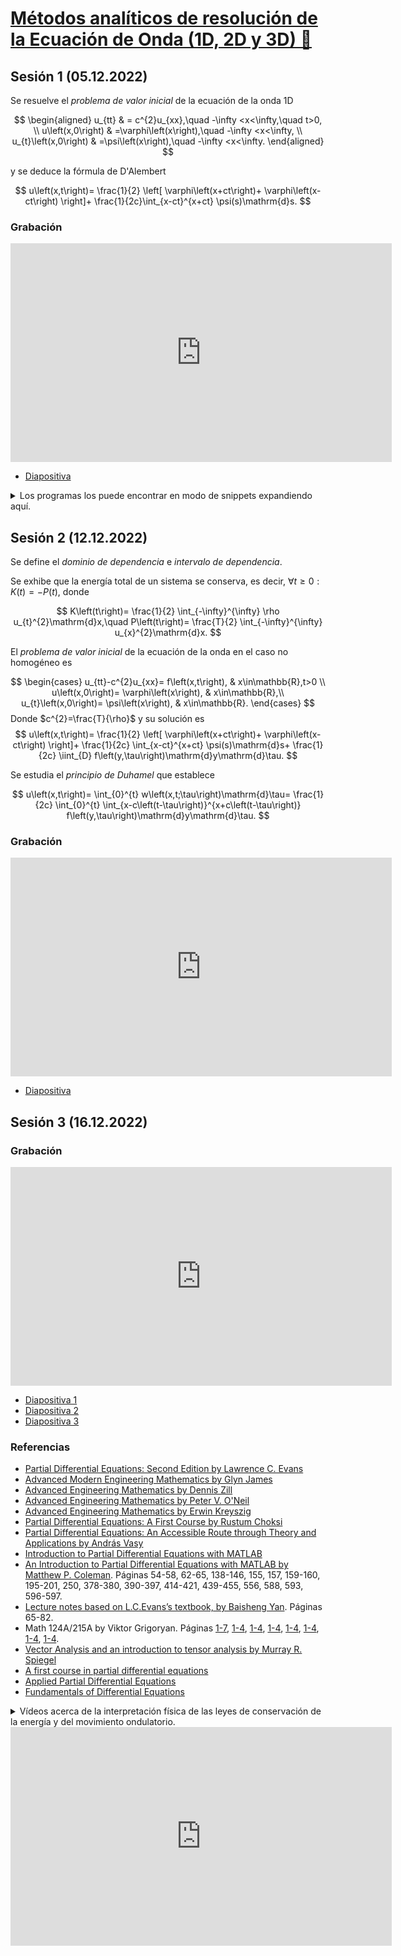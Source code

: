 # [Métodos analíticos de resolución de la Ecuación de Onda (1D, 2D y 3D) 🌊](https://departamento.pucp.edu.pe/ciencias/evento/minicursos-virtuales-de-matematicas)

## Sesión 1 (05.12.2022)

Se resuelve el _problema de valor inicial_ de la ecuación de la onda
1D

$$
\begin{aligned}
	u_{tt}                & =
	c^{2}u_{xx},\quad
	-\infty <x<\infty,\quad t>0,                         \\
	u\left(x,0\right)     & =\varphi\left(x\right),\quad
	-\infty <x<\infty,                                   \\
	u_{t}\left(x,0\right) & =\psi\left(x\right),\quad
	-\infty <x<\infty.
\end{aligned}
$$

y se deduce la fórmula de D'Alembert

$$
u\left(x,t\right)=
\frac{1}{2}
\left[
    \varphi\left(x+ct\right)+
    \varphi\left(x-ct\right)
\right]+
\frac{1}{2c}\int_{x-ct}^{x+ct}
\psi(s)\mathrm{d}s.
$$

### Grabación

<iframe width="610" height="350"
  sandbox="allow-same-origin allow-scripts allow-popups"
  src="https://www.youtube-nocookie.com/embed/JQtlF3X_Ugw"
  frameborder="0" allowfullscreen>
</iframe>

- [Diapositiva](https://murena.io/s/Xz4QAQExaBNmb2P)

<details>
  <summary>
  Los programas los puede encontrar en modo de snippets expandiendo aquí.
  </summary>

#### MATLAB / Octave

```matlab
#!/usr/bin/env -S octave -qf

% mifi.m
function y = mifi(x)

    if (-1 <= x) && (x <= 1)
        y = 2 -2 * abs(x);
    else
        y = 0;
    end

end
```

```matlab
#!/usr/bin/env -S octave -qf

% SolDAlambert.m
clc, close all

x = -5.0:0.01:5;
u = zeros(1, 1001);
conta = 1;
figure(1)

for t = 0:0.5:3
    x1 = x + t;
    x2 = x - t;

    for i = 1:1001
        u(i) = 0.5 * (mifi(x1(i)) + mifi(x2(i)));
    end

    subplot(7, 1, conta)
    plot(x, u), grid on
    axis([-5, 5, -1, 3])
    conta = conta + 1;
end

%% animación
clear x t u
x = -5.0:0.01:5; u = zeros(1, length(x));
figure(2)

for t = 0:0.1:3
    clf
    x1 = x + t;
    x2 = x - t;

    for i = 1:1001
        u(i) = 0.5 * (mifi(x1(i)) + mifi(x2(i)));
    end

    plot(x, u), hold on
    plot(x, zeros(1, length(x)), 'k')% añade un eje central a cada ploteo
    axis([-5, 5, -1, 3]), hold off
    pause(0.4)
end
```

#### Python

Tomado de [`cpp-review-dune/python`](https://github.com/cpp-review-dune/python/blob/main/src/wave-equation/wave1d_class.py).

```python
#!/usr/bin/env python
# -*- coding: utf-8 -*-

import numpy as np
import matplotlib.pyplot as plt
from matplotlib.animation import FuncAnimation


class Wave1D:
    def __init__(self) -> None:
        self.X = np.linspace(start=-5, stop=5, num=1001)
        self.T = np.linspace(start=0, stop=3, num=7)
        varphi = lambda X: np.piecewise(
            x=X,
            condlist=[abs(X) <= 1, abs(X) >= 1],
            funclist=[lambda t: 2 - 2 * abs(t), 0],
        )
        self.u = lambda X, t: 0.5 * (varphi(X + t) + varphi(X - t))
        self.fig, self.ax = plt.subplots()
        self.yy = [self.u(t, self.X) for t in self.T]

    def make_plot(self):
        fig, axs = plt.subplots(
            nrows=self.T.size,
            ncols=1,
            clear=True,
            constrained_layout=True,
        )
        for ax, t in zip(axs, self.T):
            ax.plot(self.X, self.u(self.X, t), lw=1)

        plt.savefig("wave.png", dpi=300)
        plt.close()

    def update(self, t):
        self.ax.clear()
        self.ax.plot(self.X, self.yy[t])
        self.ax.set_xlim((self.X[0], self.X[-1]))
        self.ax.set_ylim((np.min(self.yy), np.max(self.yy)))
        self.ax.set_title(f"t = {self.T[t]:.2f}")
        self.ax.grid(True)

    def make_animation(self):
        anim = FuncAnimation(
            fig=self.fig, func=self.update, frames=self.T.size, interval=4000
        )
        anim.save(filename="wave1d.mp4", writer="ffmpeg", fps=60, dpi=300)


if __name__ == "__main__":
    Wave1D().make_plot()
    Wave1D().make_animation()
```

![photo_2022-12-14_20-04-41](https://user-images.githubusercontent.com/21283014/207748238-9f8ac171-704b-46fa-a101-a3933464fc3b.jpg)

<iframe width="610" height="350"
  sandbox="allow-same-origin allow-scripts allow-popups"
  src="https://user-images.githubusercontent.com/21283014/207748261-2f58ff58-89b0-44dc-bb1b-922811462338.mp4"
  frameborder="0" allowfullscreen>
</iframe>

</details>


## Sesión 2 (12.12.2022)

Se define el _dominio de dependencia_ e _intervalo de dependencia_.

Se exhibe que la energía total de un sistema se conserva, es decir,
$\forall t\geq 0: K\left(t\right)=-P\left(t\right)$,
donde

$$
K\left(t\right)=
\frac{1}{2}
\int_{-\infty}^{\infty}
\rho u_{t}^{2}\mathrm{d}x,\quad
P\left(t\right)=
\frac{T}{2}
\int_{-\infty}^{\infty}
u_{x}^{2}\mathrm{d}x.
$$

El _problema de valor inicial_ de la ecuación de la onda en el caso
no homogéneo es

$$
\begin{cases}
u_{tt}-c^{2}u_{xx}=
f\left(x,t\right), & x\in\mathbb{R},t>0 \\
u\left(x,0\right)=
\varphi\left(x\right), & x\in\mathbb{R},\\
u_{t}\left(x,0\right)=
\psi\left(x\right), & x\in\mathbb{R}.
\end{cases}
$$
Donde $c^{2}=\frac{T}{\rho}$ y su solución es
$$
u\left(x,t\right)=
\frac{1}{2}
\left[
    \varphi\left(x+ct\right)+
    \varphi\left(x-ct\right)
    \right]+
\frac{1}{2c}
\int_{x-ct}^{x+ct}
\psi(s)\mathrm{d}s+
\frac{1}{2c}
\iint_{D}
f\left(y,\tau\right)\mathrm{d}y\mathrm{d}\tau.
$$

Se estudia el _principio de Duhamel_ que establece

$$
u\left(x,t\right)=
\int_{0}^{t}
w\left(x,t;\tau\right)\mathrm{d}\tau=
\frac{1}{2c}
\int_{0}^{t}
\int_{x-c\left(t-\tau\right)}^{x+c\left(t-\tau\right)}
f\left(y,\tau\right)\mathrm{d}y\mathrm{d}\tau.
$$

### Grabación

<iframe width="610" height="350"
  sandbox="allow-same-origin allow-scripts allow-popups"
  src="https://www.youtube-nocookie.com/embed/sJNpwU0Pu3w"
  frameborder="0" allowfullscreen>
</iframe>

- [Diapositiva](https://murena.io/s/KcQ5YsKdNGdziLq)

## Sesión 3 (16.12.2022)

### Grabación

<iframe width="610" height="350"
  sandbox="allow-same-origin allow-scripts allow-popups"
  src="https://www.youtube-nocookie.com/embed/jbvStYo0pA4"
  frameborder="0" allowfullscreen>
</iframe>

- [Diapositiva 1](https://murena.io/s/izcPso2ac9QeX9i)
- [Diapositiva 2](https://murena.io/s/fzNrdFGGHjbsjqF)
- [Diapositiva 3](https://murena.io/s/yGRzQ37dfbtqDEq)

### Referencias

- [Partial Differential Equations: Second Edition by Lawrence C. Evans](http://home.ustc.edu.cn/~xushijie/pdf/textbooks/pde-evans.pdf)
- [Advanced Modern Engineering Mathematics by Glyn James](https://sv.20file.org/up1/692_0.pdf)
- [Advanced Engineering Mathematics by Dennis Zill](https://elasticbeanstalk-us-east-2-344375731421.s3.us-east-2.amazonaws.com/StudyChat/Dennis-G.-Zill-Advanced-Engineering-Mathematics-2016-Jones-Bartlett.pdf)
- [Advanced Engineering Mathematics by Peter V. O'Neil](https://drspmaths.files.wordpress.com/2020/01/advanced-engineering-mathematics-peter-v.-o-neil.pdf)
- [Advanced Engineering Mathematics by Erwin Kreyszig](https://www.bau.edu.jo/UserPortal/UserProfile/PostsAttach/59003_3812_1.pdf)
- [Partial Differential Equations: A First Course by Rustum Choksi](https://murena.io/s/zjZRGH9ffpMWXZD)
- [Partial Differential Equations: An Accessible Route through Theory and Applications by András Vasy](https://murena.io/s/F5ixAHSpKmegCfY)
- [Introduction to Partial Differential Equations with MATLAB](https://murena.io/s/fHRGKbbtjx538Lm)
- [An Introduction to Partial Differential Equations with MATLAB by Matthew P. Coleman](https://perhuaman.files.wordpress.com/2014/07/ecuaciones-diferenciales-matlab-matthew-p-coleman.pdf). Páginas 54-58, 62-65, 138-146, 155, 157, 159-160, 195-201, 250, 378-380, 390-397, 414-421, 439-455, 556, 588, 593, 596-597.
- [Lecture notes based on L.C.Evans’s textbook, by Baisheng Yan](https://users.math.msu.edu/users/yanb/847full-note.pdf). Páginas 65-82.
- Math 124A/215A by Viktor Grigoryan. Páginas [1-7](https://web.math.ucsb.edu/~grigoryan/124A/lecs/lec6.pdf), [1-4](https://web.math.ucsb.edu/~grigoryan/124A/lecs/lec11.pdf), [1-4](https://web.math.ucsb.edu/~grigoryan/124A/lecs/lec13.pdf), [1-4](https://web.math.ucsb.edu/~grigoryan/124A/lecs/lec14.pdf), [1-4](https://web.math.ucsb.edu/~grigoryan/124A/lecs/lec16.pdf), [1-4](https://web.math.ucsb.edu/~grigoryan/124A/lecs/lec16A.pdf), [1-4](https://web.math.ucsb.edu/~grigoryan/124A/lecs/lec17.pdf), [1-4](https://web.math.ucsb.edu/~grigoryan/124A/lecs/lec18.pdf).
- [Vector Analysis and an introduction to tensor analysis by Murray R. Spiegel](http://www.uop.edu.pk/ocontents/Vector%20Analysis%20Schaum.pdf)
- [A first course in partial differential equations](http://people.uncw.edu/hermanr/pde2/PDE2notes/PDE1_Main.pdf)
- [Applied Partial Differential Equations](https://murena.io/s/iS2cPpoPJf99dAp)
- [Fundamentals of Differential Equations](https://murena.io/s/R2XijBkejPH82EY)

<details>
  <summary>
  Vídeos acerca de la interpretación física de las leyes de
  conservación de la energía y del movimiento ondulatorio.
  </summary>
  <iframe width="610" height="350"
  sandbox="allow-same-origin allow-scripts allow-popups"
  src="https://www.youtube-nocookie.com/embed/dE8uotwV2RM"
  frameborder="0" allowfullscreen>
  </iframe>

  <iframe width="610" height="350"
  sandbox="allow-same-origin allow-scripts allow-popups"
  src="https://www.youtube-nocookie.com/embed/aEJWAgiSLMc"
  frameborder="0" allowfullscreen>
  </iframe>
</details>

<iframe width="610" height="350"
  sandbox="allow-same-origin allow-scripts allow-popups"
  src="https://www.youtube-nocookie.com/embed/rB83DpBJQsE"
  frameborder="0" allowfullscreen>
</iframe>